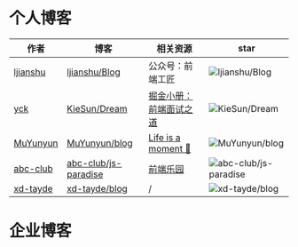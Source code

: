 # 个人博客

作者 | 博客 | 相关资源 | star
------------ | ------------- | ------------- | -------------
[ljianshu](https://github.com/ljianshu) | [ljianshu/Blog](https://github.com/ljianshu/Blog) | 公众号：前端工匠 | ![ljianshu/Blog](https://img.shields.io/github/stars/ljianshu/Blog?style=social)
[yck](https://github.com/KieSun) | [KieSun/Dream](https://github.com/KieSun/Dream) | [掘金小册：前端面试之道](https://juejin.im/book/6844733763675488269?referrer=574f8d8d2e958a005fd4edac) | ![KieSun/Dream](https://img.shields.io/github/stars/KieSun/Dream?style=social)
[MuYunyun](https://github.com/MuYunyun) | [MuYunyun/blog](https://github.com/MuYunyun/blog) | [Life is a moment 📔](http://muyunyun.cn/blog/#/README) | ![MuYunyun/blog](https://img.shields.io/github/stars/MuYunyun/blog?style=social)
[abc-club](https://github.com/abc-club) | [abc-club/js-paradise](https://github.com/abc-club/js-paradise) | [前端乐园](https://share.aoping.club/) | ![abc-club/js-paradise](https://img.shields.io/github/stars/abc-club/js-paradise?style=social)
[xd-tayde](https://github.com/xd-tayde) | [xd-tayde/blog](https://github.com/xd-tayde/blog) | / | ![xd-tayde/blog](https://img.shields.io/github/stars/xd-tayde/blog?style=social)


# 企业博客

